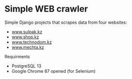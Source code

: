 # Simple WEB crawler

Simple Django projects that scrapes data from four websites:
* www.sulpak.kz
* www.shop.kz
* www.technodom.kz
* www.mechta.kz

Requirments
* PostgreSQL 13
* Google Chrome 87 opened (for Selenium)
